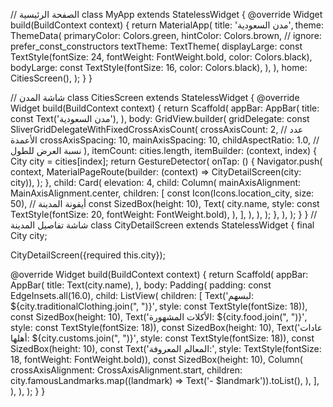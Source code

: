 
// الصفحة الرئيسية
class MyApp extends StatelessWidget {
  @override
  Widget build(BuildContext context) {
    return MaterialApp(
      title: 'مدن السعودية',
      theme: ThemeData(
        primaryColor: Colors.green,
        hintColor: Colors.brown,
        // ignore: prefer_const_constructors
        textTheme: TextTheme(
          displayLarge: const TextStyle(fontSize: 24, fontWeight: FontWeight.bold, color: Colors.black),
          bodyLarge: const TextStyle(fontSize: 16, color: Colors.black),
        ),
      ),
      home: CitiesScreen(),
    );
  }
}

// شاشة المدن
class CitiesScreen extends StatelessWidget {
  @override
  Widget build(BuildContext context) {
    return Scaffold(
      appBar: AppBar(
        title: const Text('مدن السعودية'),
      ),
      body: GridView.builder(
        gridDelegate: const SliverGridDelegateWithFixedCrossAxisCount(
          crossAxisCount: 2, // عدد الأعمدة
          crossAxisSpacing: 10,
          mainAxisSpacing: 10,
          childAspectRatio: 1.0, // نسبة العرض للطول
        ),
        itemCount: cities.length,
        itemBuilder: (context, index) {
          City city = cities[index];
          return GestureDetector(
            onTap: () {
              Navigator.push(
                context,
                MaterialPageRoute(builder: (context) => CityDetailScreen(city: city)),
              );
            },
            child: Card(
              elevation: 4,
              child: Column(
                mainAxisAlignment: MainAxisAlignment.center,
                children: [
                  const Icon(Icons.location_city, size: 50), // أيقونة المدينة
                  const SizedBox(height: 10),
                  Text(
                    city.name,
                    style: const TextStyle(fontSize: 20, fontWeight: FontWeight.bold),
                  ),
                ],
              ),
            ),
          );
        },
      ),
    );
  }
}
// شاشة تفاصيل المدينة
class CityDetailScreen extends StatelessWidget {
  final City city;

  CityDetailScreen({required this.city});

  @override
  Widget build(BuildContext context) {
    return Scaffold(
      appBar: AppBar(
        title: Text(city.name),
      ),
      body: Padding(
        padding: const EdgeInsets.all(16.0),
        child: ListView(
          children: [
            Text('لبسهم: ${city.traditionalClothing.join(", ")}', style: const TextStyle(fontSize: 18)),
            const SizedBox(height: 10),
            Text('الأكلات المشهورة: ${city.food.join(", ")}', style: const TextStyle(fontSize: 18)),
            const SizedBox(height: 10),
            Text('عادات أهلها: ${city.customs.join(", ")}', style: const TextStyle(fontSize: 18)),
            const SizedBox(height: 10),
            const Text('المعالم المعروفة:', style: TextStyle(fontSize: 18, fontWeight: FontWeight.bold)),
            const SizedBox(height: 10),
            Column(
              crossAxisAlignment: CrossAxisAlignment.start,
              children: city.famousLandmarks.map((landmark) => Text('- $landmark')).toList(),
            ),
          ],
        ),
      ),
    );
  }
}
